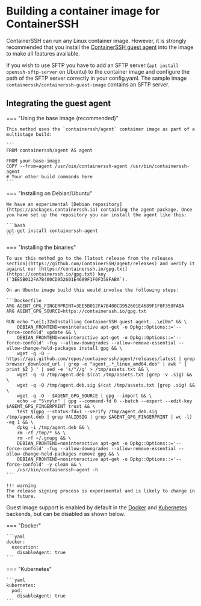 
<h1>Building a container image for ContainerSSH</h1>

ContainerSSH can run any Linux container image. However, it is strongly recommended that you install the [ContainerSSH guest agent](https://github.com/containerssh/agent) into the image to make all features available.

If you wish to use SFTP you have to add an SFTP server (`apt install openssh-sftp-server` on Ubuntu) to the container image and configure the path of the SFTP server correctly in your config.yaml. The sample image `containerssh/containerssh-guest-image` contains an SFTP server.

## Integrating the guest agent

=== "Using the base image (recommended)"

    This method uses the `containerssh/agent` container image as part of a multistage build:
    
    ```
    FROM containerssh/agent AS agent
    
    FROM your-base-image
    COPY --from=agent /usr/bin/containerssh-agent /usr/bin/containerssh-agent
    # Your other build commands here
    ```

=== "Installing on Debian/Ubuntu"

    We have an experimental [Debian repository](https://packages.containerssh.io) containing the agent package. Once you have set up the repository you can install the agent like this:
    
    ```bash
    apt-get install containerssh-agent
    ```

=== "Installing the binaries"

    To use this method go to the [latest release from the releases section](https://github.com/ContainerSSH/agent/releases) and verify it against our [https://containerssh.io/gpg.txt](https://containerssh.io/gpg.txt) key (`3EE5B012FA7B400CD952601E4689F1F0F358FABA`).
    
    On an Ubuntu image build this would involve the following steps:
    
    ```Dockerfile
    ARG AGENT_GPG_FINGERPRINT=3EE5B012FA7B400CD952601E4689F1F0F358FABA
    ARG AGENT_GPG_SOURCE=https://containerssh.io/gpg.txt
    
    RUN echo "\e[1;32mInstalling ContainerSSH guest agent...\e[0m" && \
        DEBIAN_FRONTEND=noninteractive apt-get -o Dpkg::Options::='--force-confold' update && \
        DEBIAN_FRONTEND=noninteractive apt-get -o Dpkg::Options::='--force-confold' -fuy --allow-downgrades --allow-remove-essential --allow-change-held-packages install gpg && \
        wget -q -O - https://api.github.com/repos/containerssh/agent/releases/latest | grep browser_download_url | grep -e "agent_.*_linux_amd64.deb" | awk ' { print $2 } ' | sed -e 's/"//g' > /tmp/assets.txt && \
        wget -q -O /tmp/agent.deb $(cat /tmp/assets.txt |grep -v .sig) && \
        wget -q -O /tmp/agent.deb.sig $(cat /tmp/assets.txt |grep .sig) && \
        wget -q -O - $AGENT_GPG_SOURCE | gpg --import && \
        echo -e "5\ny\n" | gpg --command-fd 0 --batch --expert --edit-key $AGENT_GPG_FINGERPRINT trust && \
        test $(gpg --status-fd=1 --verify /tmp/agent.deb.sig /tmp/agent.deb | grep VALIDSIG | grep $AGENT_GPG_FINGERPRINT | wc -l) -eq 1 && \
        dpkg -i /tmp/agent.deb && \
        rm -rf /tmp/* && \
        rm -rf ~/.gnupg && \
        DEBIAN_FRONTEND=noninteractive apt-get -o Dpkg::Options::='--force-confold' -fuy --allow-downgrades --allow-remove-essential --allow-change-held-packages remove gpg && \
        DEBIAN_FRONTEND=noninteractive apt-get -o Dpkg::Options::='--force-confold' -y clean && \
        /usr/bin/containerssh-agent -h
    ```
    
    !!! warning
    The release signing process is experimental and is likely to change in the future.

Guest image support is enabled by default in the [Docker](docker.md) and [Kubernetes](kubernetes.md) backends, but can be disabled as shown below. 

=== "Docker"

    ```yaml
    docker:
      execution:
        disableAgent: true
    ```

=== "Kubernetes"

    ```yaml
    kubernetes:
      pod:
        disableAgent: true
    ```
